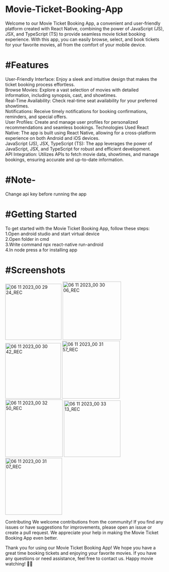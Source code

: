 # Movie-Ticket-Booking-App

Welcome to our Movie Ticket Booking App, a convenient and user-friendly platform created with React Native, combining the power of JavaScript (JS), JSX, and TypeScript (TS) to provide seamless movie ticket booking experience. With this app, you can easily browse, select, and book tickets for your favorite movies, all from the comfort of your mobile device.

# #Features
User-Friendly Interface: Enjoy a sleek and intuitive design that makes the ticket booking process effortless.\
Browse Movies: Explore a vast selection of movies with detailed information, including synopsis, cast, and showtimes.\
Real-Time Availability: Check real-time seat availability for your preferred showtimes.\
Notifications: Receive timely notifications for booking confirmations, reminders, and special offers.\
User Profiles: Create and manage user profiles for personalized recommendations and seamless bookings.
Technologies Used
React Native: The app is built using React Native, allowing for a cross-platform experience on both Android and iOS devices.\
JavaScript (JS), JSX, TypeScript (TS): The app leverages the power of JavaScript, JSX, and TypeScript for robust and efficient development.\
API Integration: Utilizes APIs to fetch movie data, showtimes, and manage bookings, ensuring accurate and up-to-date information.

# #Note-
Change api key before running the app

# #Getting Started
To get started with the Movie Ticket Booking App, follow these steps:\
1.Open android studio and start virtual device\
2.Open folder in cmd \
3.Write command npx react-native run-android\
4.In node press a for installing app

# #Screenshots
<img width="178" alt="06 11 2023_00 29 24_REC" src="https://github.com/VihanSingh03/Movie-Ticket-Booking-App/assets/140373118/18208034-50ef-4d70-879d-415cd72f59b0">
<img width="185" alt="06 11 2023_00 30 06_REC" src="https://github.com/VihanSingh03/Amazon_clone/assets/140373118/3566e391-6888-44c4-a941-d86f5e4b857b">
<img width="176" alt="06 11 2023_00 30 42_REC" src="https://github.com/VihanSingh03/Amazon_clone/assets/140373118/0e4d837b-b59c-4133-8a3e-46717795fb92">
<img width="183" alt="06 11 2023_00 31 57_REC" src="https://github.com/VihanSingh03/Amazon_clone/assets/140373118/8ac35330-e94c-4480-8bf4-0850a33d8779">
<img width="182" alt="06 11 2023_00 32 50_REC" src="https://github.com/VihanSingh03/Amazon_clone/assets/140373118/c0176aa4-83f7-49ac-9ad1-277ce2317aa4">
<img width="179" alt="06 11 2023_00 33 13_REC" src="https://github.com/VihanSingh03/Amazon_clone/assets/140373118/ed168b6a-760d-497a-b130-64c2d1b550d2">
<img width="180" alt="06 11 2023_00 31 07_REC" src="https://github.com/VihanSingh03/Amazon_clone/assets/140373118/0ecd04ae-4ff3-45a9-a765-b7d233fbb25f">





Contributing
We welcome contributions from the community! If you find any issues or have suggestions for improvements, please open an issue or create a pull request. We appreciate your help in making the Movie Ticket Booking App even better.



Thank you for using our Movie Ticket Booking App! We hope you have a great time booking tickets and enjoying your favorite movies. If you have any questions or need assistance, feel free to contact us. Happy movie watching! 🎥🍿
